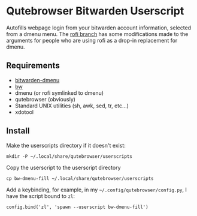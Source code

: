 # Qutebrowser Bitwarden Userscript
Autofills webpage login from your bitwarden account information, selected from a dmenu menu. The [rofi branch](https://github.com/AGitBoy/qutebrowser-bitwarden-dmenu/tree/rofi) has some modifications made to the arguments for people who are using rofi as a drop-in replacement for dmenu.

## Requirements
* [bitwarden-dmenu](https://github.com/andykais/bitwarden-dmenu)
* [bw](https://github.com/bitwarden/cli)
* dmenu (or rofi symlinked to dmenu)
* qutebrowser (obviously)
* Standard UNIX utilities (sh, awk, sed, tr, etc...)
* xdotool

## Install
Make the userscripts directory if it doesn't exist:
```
mkdir -P ~/.local/share/qutebrowser/userscripts
```

Copy the userscript to the userscript directory
```
cp bw-dmenu-fill ~/.local/share/qutebrowser/userscripts
```

Add a keybinding, for example, in my `~/.config/qutebrowser/config.py`, I have the script bound to `zl`:
```
config.bind('zl', 'spawn --userscript bw-dmenu-fill')
```
